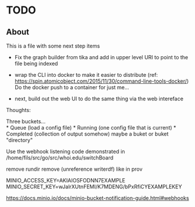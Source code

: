 # TODO

## About

This is a file with some next step items 

* Fix the graph builder from tika and add in upper level URI to point to
the file being indexed

* wrap the CLI into docker to make it easier to distribute  (ref:
https://spin.atomicobject.com/2015/11/30/command-line-tools-docker/)
Do the docker push to a container for just me...

* next, build out the web UI to do the same thing via the web intereface

Thoughts:

Three buckets...  
	* Queue  (load a config file)
	* Running   (one config file that is current)
	* Completed (collection of output somehow)  maybe a buket or buket "directory"

Use the webhook listening code demonstrated in /home/fils/src/go/src/whoi.edu/switchBoard

remove rundir
remove (unreference writerdf) like in prov


MINIO_ACCESS_KEY=AKIAIOSFODNN7EXAMPLE
MINIO_SECRET_KEY=wJalrXUtnFEMI/K7MDENG/bPxRfiCYEXAMPLEKEY

https://docs.minio.io/docs/minio-bucket-notification-guide.html#webhooks



